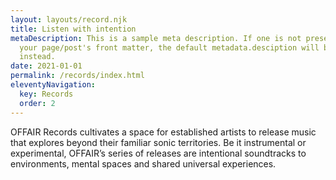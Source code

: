 ```yaml
---
layout: layouts/record.njk
title: Listen with intention
metaDescription: This is a sample meta description. If one is not present in
  your page/post's front matter, the default metadata.desciption will be used
  instead.
date: 2021-01-01
permalink: /records/index.html
eleventyNavigation:
  key: Records
  order: 2
---
```

OFFAIR Records cultivates a space for established artists to release music that explores beyond their familiar sonic territories. Be it instrumental or experimental, OFFAIR’s series of releases are intentional soundtracks to environments, mental spaces and shared universal experiences.